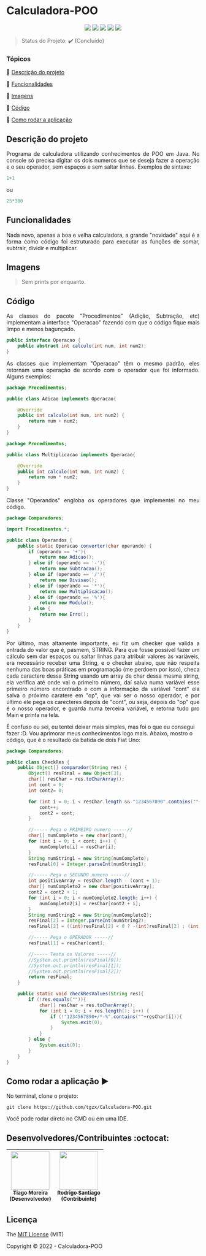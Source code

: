 <h1>Calculadora-POO</h1> 

<p align="center">
  <img src="http://img.shields.io/static/v1?label=Java&message=1.8.0_291&color=orange&style=for-the-badge&logo=java"/>
  <img src="http://img.shields.io/static/v1?label=ANSI&message=A%20little%20bitter&color=blue&style=for-the-badge&logo=ANSI"/>
  <img src="http://img.shields.io/static/v1?label=TESTES&message=%3E100&color=GREEN&style=for-the-badge"/>
  <img src="http://img.shields.io/static/v1?label=STATUS&message=CONCLUIDO&color=GREEN&style=for-the-badge"/>
  <img src="http://img.shields.io/static/v1?label=License&message=MIT&color=green&style=for-the-badge"/>
</p>

> Status do Projeto: :heavy_check_mark: (Concluído)

### Tópicos 

:small_blue_diamond: [Descrição do projeto](#descrição-do-projeto)

:small_blue_diamond: [Funcionalidades](#funcionalidades)

:small_blue_diamond: [Imagens](#imagens)

:small_blue_diamond: [Código](#código)

:small_blue_diamond: [Como rodar a aplicação](#como-rodar-a-aplicação-arrow_forward)


## Descrição do projeto 

<p align="justify">
  Programa de calculadora utilizando conhecimentos de POO em Java. No console só precisa digitar os dois numeros que se deseja fazer a operação e o seu operador, sem espaços e sem saltar linhas. Exemplos de sintaxe: 
</p>

~~~java
1+1
~~~
ou
~~~java
25*300
~~~

## Funcionalidades
<p align="justify">
  Nada novo, apenas a boa e velha calculadora, a grande "novidade" aqui é a forma como código foi estruturado para executar as funções de somar, subtrair, dividir e multiplicar.
</p>

## Imagens

> Sem prints por enquanto.

## Código
<p align="justify">
  As classes do pacote "Procedimentos" (Adição, Subtração, etc) implementam a interface "Operacao" fazendo com que o código fique mais limpo e menos bagunçado.
  </p>
  
~~~java
public interface Operacao {
    public abstract int calculo(int num, int num2);
}
~~~

<p align="justify">
  As classes que implementam "Operacao" têm o mesmo padrão, eles retornam uma operação de acordo com o operador que foi informado. Alguns exemplos:
  </p>
  
~~~java
package Procedimentos;

public class Adicao implements Operacao{

    @Override
    public int calculo(int num, int num2) {
        return num + num2;
    }
}
~~~

~~~java
package Procedimentos;

public class Multiplicacao implements Operacao{

    @Override
    public int calculo(int num, int num2) {
        return num * num2;
    }
}
~~~

<p align="justify">
  Classe "Operandos" engloba os operadores que implementei no meu código.
  </p>
  
~~~java
package Comparadores;

import Procedimentos.*;

public class Operandos {
    public static Operacao converter(char operando) {
        if (operando == '+'){
            return new Adicao();
        } else if (operando == '-'){
            return new Subtracao();
        } else if (operando == '/'){
            return new Divisao();
        } else if (operando == '*'){
            return new Multiplicacao();
        } else if (operando == '%'){
            return new Modulo();
        } else {
            return new Erro();
        }
    }
}
~~~

<p align="justify">
  Por último, mas altamente importante, eu fiz um checker que valida a entrada do valor que é, pasmem, STRING. Para que fosse possível fazer um cálculo sem dar espaços ou saltar linhas para atribuir valores às variáveis, era necessário receber uma String, e o checker abaixo, que não respeita nenhuma das boas práticas em programação (me perdoem por isso), checa cada caractere dessa String usando um array de char dessa mesma string, ela verifica até onde vai o primeiro número, daí salva numa variável esse primeiro número encontrado e com a informação da variável "cont" ela salva o próximo caratere em "op", que vai ser o nosso operador, e por último ele pega os carecteres depois de "cont", ou seja, depois do "op" que é o nosso operador, e guarda numa terceira variável, e retorna tudo pro Main e printa na tela. 
  
  É confuso eu sei, eu tentei deixar mais simples, mas foi o que eu consegui fazer :D. Vou aprimorar meus conhecimentos logo mais. Abaixo, mostro o código, que é o resultado da batida de dois Fiat Uno:
  </p>
  
~~~java
package Comparadores;

public class CheckRes {
    public Object[] comparador(String res) {
        Object[] resFinal = new Object[3];
        char[] resChar = res.toCharArray();
        int cont = 0;
        int cont2= 0;

        for (int i = 0; i < resChar.length && "1234567890".contains(""+resChar[i]); i++) {
            cont++;
            cont2 = cont;
        }

        //----- Pega o PRIMEIRO numero -----//
        char[] numCompleto = new char[cont];
        for (int i = 0; i < cont; i++) {
            numCompleto[i] = resChar[i];
        }
        String numString1 = new String(numCompleto);
        resFinal[0] = Integer.parseInt(numString1);

        //----- Pega o SEGUNDO numero -----//
        int positiveArray = resChar.length - (cont + 1);
        char[] numCompleto2 = new char[positiveArray];
        cont2 = cont2 + 1;
        for (int i = 0; i < numCompleto2.length; i++) {
            numCompleto2[i] = resChar[cont2 + i];
        }
        String numString2 = new String(numCompleto2);
        resFinal[2] = Integer.parseInt(numString2);
        resFinal[2] = ((int)resFinal[2] < 0 ? -(int)resFinal[2] : (int)resFinal[2]);

        //----- Pega o OPERADOR -----//
        resFinal[1] = resChar[cont];

        //----- Testa os Valores -----//
        //System.out.println(resFinal[0]);
        //System.out.println(resFinal[1]);
        //System.out.println(resFinal[2]);
        return resFinal;
    }

    public static void checkResValues(String res){
        if (!res.equals("")){
            char[] resChar = res.toCharArray();
            for (int i = 0; i < res.length(); i++) {
                if (!"1234567890+/*-%".contains(""+resChar[i])){
                    System.exit(0);
                }
            }
        } else {
            System.exit(0);
        }
    }
}
~~~
  
## Como rodar a aplicação :arrow_forward:

No terminal, clone o projeto: 

~~~
git clone https://github.com/tgzx/Calculadora-POO.git
~~~

Você pode rodar direto no CMD ou em uma IDE.

## Desenvolvedores/Contribuintes :octocat:

| [<img src="https://avatars.githubusercontent.com/u/82123497?v=4" width=100><br><sub>Tiago Moreira<br>(Desenvolvedor)</sub>](https://github.com/tgzx) | [<img src="https://avatars.githubusercontent.com/u/11353496?v=4" width=100><br><sub>Rodrigo Santiago<br>(Contribuinte)</sub>](https://github.com/RodrigoSantiago) |
| :---: | :---: 

## Licença 

The [MIT License]() (MIT)

Copyright :copyright: 2022 - Calculadora-POO
